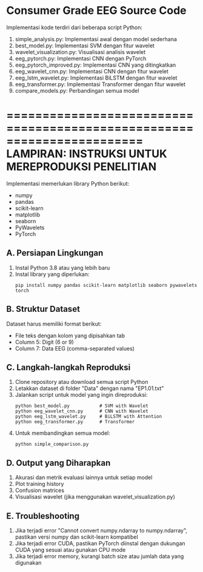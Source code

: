 # Consumer Grade EEG Source Code

Implementasi kode terdiri dari beberapa script Python:

1. simple_analysis.py: Implementasi awal dengan model sederhana
2. best_model.py: Implementasi SVM dengan fitur wavelet
3. wavelet_visualization.py: Visualisasi analisis wavelet
4. eeg_pytorch.py: Implementasi CNN dengan PyTorch
5. eeg_pytorch_improved.py: Implementasi CNN yang ditingkatkan
6. eeg_wavelet_cnn.py: Implementasi CNN dengan fitur wavelet
7. eeg_lstm_wavelet.py: Implementasi BiLSTM dengan fitur wavelet
8. eeg_transformer.py: Implementasi Transformer dengan fitur wavelet
9. compare_models.py: Perbandingan semua model

=======================================================================
LAMPIRAN: INSTRUKSI UNTUK MEREPRODUKSI PENELITIAN
=======================================================================
Implementasi memerlukan library Python berikut:
- numpy
- pandas
- scikit-learn
- matplotlib
- seaborn
- PyWavelets
- PyTorch

A. Persiapan Lingkungan
----------------------
1. Instal Python 3.8 atau yang lebih baru
2. Instal library yang diperlukan:
   ```
   pip install numpy pandas scikit-learn matplotlib seaborn pywavelets torch
   ```

B. Struktur Dataset
------------------
Dataset harus memiliki format berikut:
- File teks dengan kolom yang dipisahkan tab
- Column 5: Digit (6 or 9)
- Column 7: Data EEG (comma-separated values)

C. Langkah-langkah Reproduksi
----------------------------
1. Clone repository atau download semua script Python
2. Letakkan dataset di folder "Data" dengan nama "EP1.01.txt"
3. Jalankan script untuk model yang ingin direproduksi:
   ```
   python best_model.py           # SVM with Wavelet
   python eeg_wavelet_cnn.py      # CNN with Wavelet
   python eeg_lstm_wavelet.py     # BiLSTM with Attention
   python eeg_transformer.py      # Transformer
   ```
4. Untuk membandingkan semua model:
   ```
   python simple_comparison.py
   ```

D. Output yang Diharapkan
------------------------
1. Akurasi dan metrik evaluasi lainnya untuk setiap model
2. Plot training history
3. Confusion matrices
4. Visualisasi wavelet (jika menggunakan wavelet_visualization.py)

E. Troubleshooting
-----------------
1. Jika terjadi error "Cannot convert numpy.ndarray to numpy.ndarray", pastikan 
   versi numpy dan scikit-learn kompatibel
2. Jika terjadi error CUDA, pastikan PyTorch diinstal dengan dukungan CUDA yang 
   sesuai atau gunakan CPU mode
3. Jika terjadi error memory, kurangi batch size atau jumlah data yang digunakan
